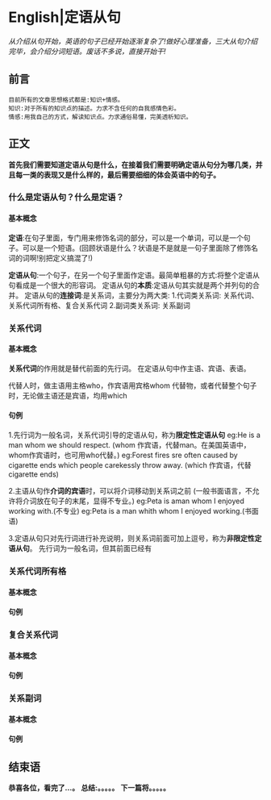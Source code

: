 # English|定语从句
*从介绍从句开始，英语的句子已经开始逐渐复杂了!做好心理准备，三大从句介绍完毕，会介绍分词短语。废话不多说，直接开始干!*

## 前言
    目前所有的文章思想格式都是:知识+情感。
    知识:对于所有的知识点的描述。力求不含任何的自我感情色彩。
    情感:用我自己的方式，解读知识点。力求通俗易懂，完美透析知识。

## 正文
**首先我们需要知道定语从句是什么，在接着我们需要明确定语从句分为哪几类，并且每一类的表现又是什么样的，最后需要细细的体会英语中的句子。**

### 什么是定语从句？什么是定语？
#### 基本概念
**定语**:在句子里面，专门用来修饰名词的部分，可以是一个单词，可以是一个句子。可以是一个短语。(回顾状语是什么？状语是不是就是一句子里面除了修饰名词的词啊!别把定义搞混了!)

**定语从句**:一个句子，在另一个句子里面作定语。最简单粗暴的方式:将整个定语从句看成是一个很大的形容词。
定语从句的**本质**:定语从句其实就是两个并列句的合并。
定语从句的**连接词**:是关系词，主要分为两大类:
    1.代词类关系词: 关系代词、关系代词所有格、复合关系代词
    2.副词类关系词: 关系副词


### 关系代词
#### 基本概念
**关系代词**的作用就是替代前面的先行词。
在定语从句中作主语、宾语、表语。

代替人时，做主语用主格who，作宾语用宾格whom
代替物，或者代替整个句子时，无论做主语还是宾语，均用which


#### 句例
1.先行词为一般名词，关系代词引导的定语从句，称为**限定性定语从句**
eg:He is a man whom we should respect.
(whom 作宾语，代替man。在美国英语中，whom作宾语时，也可用who代替。)
eg:Forest fires sre often caused by cigarette ends which people carekessly throw away.
(which 作宾语，代替cigarette ends)

2.主语从句作**介词的宾语**时，可以将介词移动到关系词之前
(一般书面语言，不允许将介词放在句子的末尾，显得不专业。)
eg:Peta is aman whom I enjoyed working with.(不专业)
eg:Peta is a man whith whom I enjoyed working.(书面语)

3.定语从句只对先行词进行补充说明，则关系词前面可加上逗号，称为**非限定性定语从句**。
先行词为一般名词，但其前面已经有







### 关系代词所有格
#### 基本概念

#### 句例


### 复合关系代词
#### 基本概念

#### 句例





### 关系副词
#### 基本概念

#### 句例















## 结束语
 **恭喜各位，看完了...。**
**总结:。。。。。**
**下一篇将。。。。。**








